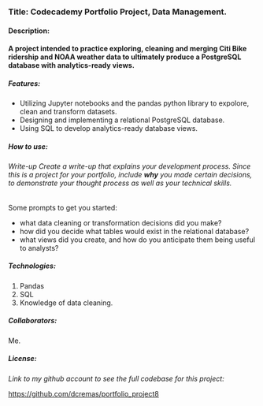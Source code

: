 ### Title: Codecademy Portfolio Project, Data Management.

#### Description:

#### A project intended to practice exploring, cleaning and merging Citi Bike ridership and NOAA weather data to ultimately produce a PostgreSQL database with analytics-ready views.

##### Features:

- Utilizing Jupyter notebooks and the pandas python library to expolore, clean and transform datasets.
- Designing and implementing a relational PostgreSQL database.
- Using SQL to develop analytics-ready database views.

##### How to use:

###### Write-up Create a write-up that explains your development process. Since this is a project for your portfolio, include **why** you made certain decisions, to demonstrate your thought process as well as your technical skills.

Some prompts to get you started:

- what data cleaning or transformation decisions did you make?
- how did you decide what tables would exist in the relational database?
- what views did you create, and how do you anticipate them being useful to analysts?

##### Technologies:

1. Pandas
2. SQL
3. Knowledge of data cleaning.

##### Collaborators:

Me.

##### License:



*Link to my github account to see the full codebase for this project:*

https://github.com/dcremas/portfolio_project8
